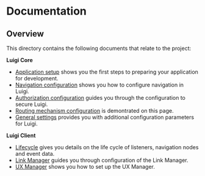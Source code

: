 # Documentation

## Overview

This directory contains the following documents that relate to the project:

**Luigi Core**

* [Application setup](application-setup.md) shows you the first steps to preparing your application for development.
* [Navigation configuration](navigation-configuration.md) shows you how to configure navigation in Luigi.
* [Authorization configuration](authorization-configuration.md) guides you through the configuration to secure Luigi.
* [Routing mechanism configuration](router-configuration.md) is demontrated on this page.
* [General settings](general-settings.md) provides you with additional configuration parameters for Luigi.

**Luigi Client**

* [Lifecycle](docs/lifecycle.md) gives you details on the life cycle of listeners, navigation nodes and event data.
* [Link Manager](docs/link-manager.md) guides you through configuration of the Link Manager.
* [UX Manager](docs/ux-manager.md) shows you how to set up the UX Manager.
